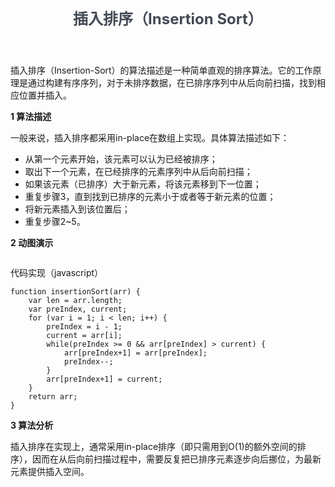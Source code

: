 <!DOCTYPE html>
<html lang="zh-CN">
<head>
    <meta charset="UTF-8" />
    <meta name="viewport" content="width=device-width, initial-scale=1, maximum-scale=1">
    <link href="http://www.yoqian.cn/wp-content/themes/adams/style.css?v1.2.5" type="text/css" rel="stylesheet">
    <link href="http://www.yoqian.cn/wp-content/themes/adams/static/caomei1.2.8/style.css?v1.2.5" type="text/css" rel="stylesheet">
    <title>插入排序（Insertion Sort）</title>
<link rel='dns-prefetch' href='//cdn.staticfile.org' />
<link rel='dns-prefetch' href='//s.w.org' />
<link rel='stylesheet' id='wp-block-library-css'  href='http://www.yoqian.cn/wp-includes/css/dist/block-library/style.min.css?ver=5.2.3' type='text/css' media='all' />
<script type='text/javascript' src='//cdn.staticfile.org/jquery/3.1.1/jquery.min.js?ver=v1.2.5'></script>
<script type='text/javascript' src='http://www.yoqian.cn/wp-content/themes/adams/static/script.js?ver=v1.2.5'></script>
<script type='text/javascript' src='//cdn.staticfile.org/prettify/r298/prettify.js?ver=v1.2.5'></script>
<script type='text/javascript' src='//cdn.staticfile.org/instantclick/3.0.1/instantclick.min.js?ver=v1.2.5'></script>
<link rel='https://api.w.org/' href='http://www.yoqian.cn/index.php?rest_route=/' />
<link rel="EditURI" type="application/rsd+xml" title="RSD" href="http://www.yoqian.cn/xmlrpc.php?rsd" />
<link rel="wlwmanifest" type="application/wlwmanifest+xml" href="http://www.yoqian.cn/wp-includes/wlwmanifest.xml" /> 
<link rel='prev' title='选择排序（Selection Sort）' href='http://www.yoqian.cn/?p=41' />
<link rel='next' title='希尔排序（Shell Sort）' href='http://www.yoqian.cn/?p=48' />
<link rel="canonical" href="http://www.yoqian.cn/?p=46" />
<link rel='shortlink' href='http://www.yoqian.cn/?p=46' />
    
   
</head>
<body>
<!-- Header -->
<header>
    <section class="container" style="padding-top: 12px;">
        <hgroup itemscope itemtype="https://schema.org/WPHeader">
            <h1 class="fullname" style="margin: 0;font-size: 1.5rem;font-weight:bold;color:#434a54;display:inline-block;position:relative;z-index:1;" >插入排序（Insertion Sort）</h1>
        </hgroup>
    </section>
</header>    <!-- Content -->
    <section class="container main-load">
        <article class="post_article" itemscope itemtype="https://schema.org/Article">
        
<p>插入排序（Insertion-Sort）的算法描述是一种简单直观的排序算法。它的工作原理是通过构建有序序列，对于未排序数据，在已排序序列中从后向前扫描，找到相应位置并插入。</p>



<p><strong>1 算法描述</strong></p>



<p>一般来说，插入排序都采用in-place在数组上实现。具体算法描述如下：</p>



<ul><li>从第一个元素开始，该元素可以认为已经被排序；</li><li>取出下一个元素，在已经排序的元素序列中从后向前扫描；</li><li>如果该元素（已排序）大于新元素，将该元素移到下一位置；</li><li>重复步骤3，直到找到已排序的元素小于或者等于新元素的位置；</li><li>将新元素插入到该位置后；</li><li>重复步骤2~5。</li></ul>



<p><strong>2 动图演示</strong></p>



<figure class="wp-block-image"><img src="http://5b0988e595225.cdn.sohucs.com/images/20181009/1167a023cbec4da0aa056ca481104d16.gif" alt=""/></figure>



<p>代码实现（javascript）</p>



<pre class="wp-block-code"><code class="prettyprint" >function insertionSort(arr) {
    var len = arr.length;
    var preIndex, current;
    for (var i = 1; i &lt; len; i++) {
        preIndex = i - 1;
        current = arr[i];
        while(preIndex &gt;= 0 &amp;&amp; arr[preIndex] &gt; current) {
            arr[preIndex+1] = arr[preIndex];
            preIndex--;
        }
        arr[preIndex+1] = current;
    }
    return arr;
}</code></pre>



<p><strong>3 算法分析</strong></p>



<p>插入排序在实现上，通常采用in-place排序（即只需用到O(1)的额外空间的排序），因而在从后向前扫描过程中，需要反复把已排序元素逐步向后挪位，为最新元素提供插入空间。</p>
        </article>
    </section>